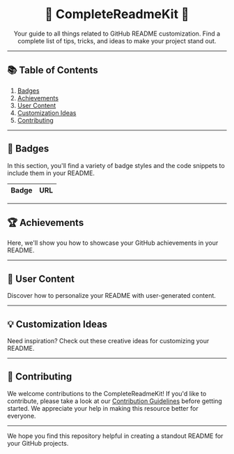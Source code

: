 <h1 align="center">🚀 CompleteReadmeKit 🚀</h1>

<p align="center">
  Your guide to all things related to GitHub README customization. Find a complete list of tips, tricks, and ideas to make your project stand out.
</p>

---

## 📚 Table of Contents

1. [Badges](#badges)
2. [Achievements](#achievements)
3. [User Content](#user-content)
4. [Customization Ideas](#customization-ideas)
5. [Contributing](#contributing)

---

<h2 id="badges">🔖 Badges</h2>

In this section, you'll find a variety of badge styles and the code snippets to include them in your README.

| Badge | URL |
| ----- | --- |

---

<h2 id="achievements">🏆 Achievements</h2>

Here, we'll show you how to showcase your GitHub achievements in your README.

---

<h2 id="user-content">👥 User Content</h2>

Discover how to personalize your README with user-generated content.

---

<h2 id="customization-ideas">💡 Customization Ideas</h2>

Need inspiration? Check out these creative ideas for customizing your README.

---

<h2 id="contributing">🤝 Contributing</h2>

We welcome contributions to the CompleteReadmeKit! If you'd like to contribute, please take a look at our [Contribution Guidelines](CONTRIBUTING.md) before getting started. We appreciate your help in making this resource better for everyone.

---

We hope you find this repository helpful in creating a standout README for your GitHub projects.
